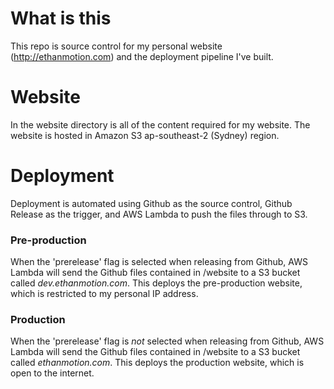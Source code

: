 # What is this
This repo is source control for my personal website (http://ethanmotion.com) and the deployment pipeline I've built.

# Website
In the website directory is all of the content required for my website.
The website is hosted in Amazon S3 ap-southeast-2 (Sydney) region.

# Deployment
Deployment is automated using Github as the source control, Github Release as the trigger, and AWS Lambda to push the files through to S3.

### Pre-production
When the 'prerelease' flag is selected when releasing from Github, AWS Lambda will send the Github files contained in /website to a S3 bucket called 
*dev.ethanmotion.com*. This deploys the pre-production website, which is restricted to my personal IP address.

### Production
When the 'prerelease' flag is _not_ selected when releasing from Github, AWS Lambda will send the Github files contained in /website to a S3 bucket called 
*ethanmotion.com*. This deploys the production website, which is open to the internet.
